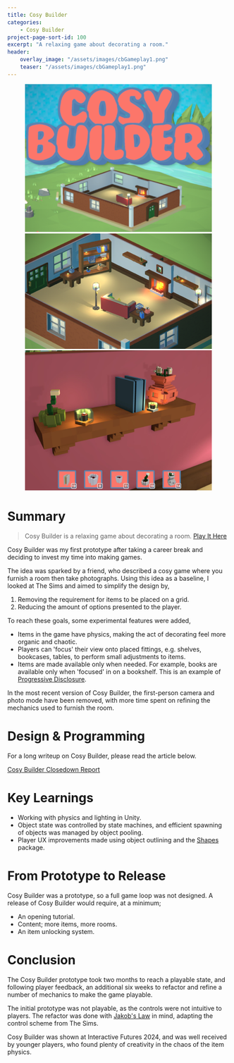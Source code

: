 ```yaml
---
title: Cosy Builder
categories:
    - Cosy Builder
project-page-sort-id: 100
excerpt: "A relaxing game about decorating a room."
header:
    overlay_image: "/assets/images/cbGameplay1.png"
    teaser: "/assets/images/cbGameplay1.png"
---
```


<figure class="third">
    <a href="/assets/images/cbTitle.png"><img src="/assets/images/cbTitle.png"></a>
    <a href="/assets/images/cbGameplay1.png"><img src="/assets/images/cbGameplay1.png"></a>
    <a href="/assets/images/cbGameplay2.jpg"><img src="/assets/images/cbGameplay2.jpg"></a>
</figure>

# Summary
> Cosy Builder is a relaxing game about decorating a room.
[Play It Here](https://admiralegg.itch.io/cosybuilder)

Cosy Builder was my first prototype after taking a career break and deciding to invest my time into making games.

The idea was sparked by a friend, who described a cosy game where you furnish a room then take photographs. Using this idea as a baseline, I looked at The Sims and aimed to simplify the design by,
1. Removing the requirement for items to be placed on a grid.
2. Reducing the amount of options presented to the player.

To reach these goals, some experimental features were added,
- Items in the game have physics, making the act of decorating feel more organic and chaotic.
- Players can 'focus' their view onto placed fittings, e.g. shelves, bookcases, tables, to perform small adjustments to items.
- Items are made available only when needed. For example, books are available only when 'focused' in on a bookshelf. This is an example of [Progressive Disclosure](https://en.wikipedia.org/wiki/Progressive_disclosure).

In the most recent version of Cosy Builder, the first-person camera and photo mode have been removed, with more time spent on refining the mechanics used to furnish the room.

# Design & Programming
For a long writeup on Cosy Builder, please read the article below.

[Cosy Builder Closedown Report](https://admiralegg.github.io/cosy%20builder/CosyBuilder-ClosedownReport/)

# Key Learnings
- Working with physics and lighting in Unity.
- Object state was controlled by state machines, and efficient spawning of objects was managed by object pooling.
- Player UX improvements made using object outlining and the [Shapes](https://acegikmo.com/shapes/) package.

# From Prototype to Release
Cosy Builder was a prototype, so a full game loop was not designed. A release of Cosy Builder would require, at a minimum;
- An opening tutorial.
- Content; more items, more rooms.
- An item unlocking system.

# Conclusion
The Cosy Builder prototype took two months to reach a playable state, and following player feedback, an additional six weeks to refactor and refine a number of mechanics to make the game playable.

The initial prototype was not playable, as the controls were not intuitive to players. The refactor was done with [Jakob's Law](https://lawsofux.com/jakobs-law/) in mind, adapting the control scheme from The Sims.

Cosy Builder was shown at Interactive Futures 2024, and was well received by younger players, who found plenty of creativity in the chaos of the item physics.